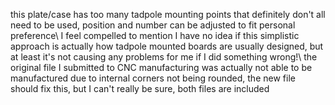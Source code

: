 this plate/case has too many tadpole mounting points that definitely don't all need to be used, position and number can be adjusted to fit personal preference\\
I feel compelled to mention I have no idea if this simplistic approach is actually how tadpole mounted boards are usually designed, but at least it's not causing any problems for me if I did something wrong!\\
the original file I submitted to CNC manufacturing was actually not able to be manufactured due to internal corners not being rounded, the new file should fix this, but I can't really be sure, both files are included